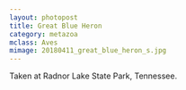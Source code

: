 ```yaml
---
layout: photopost
title: Great Blue Heron
category: metazoa
mclass: Aves
mimage: 20180411_great_blue_heron_s.jpg
---
```



Taken at Radnor Lake State Park, Tennessee.
